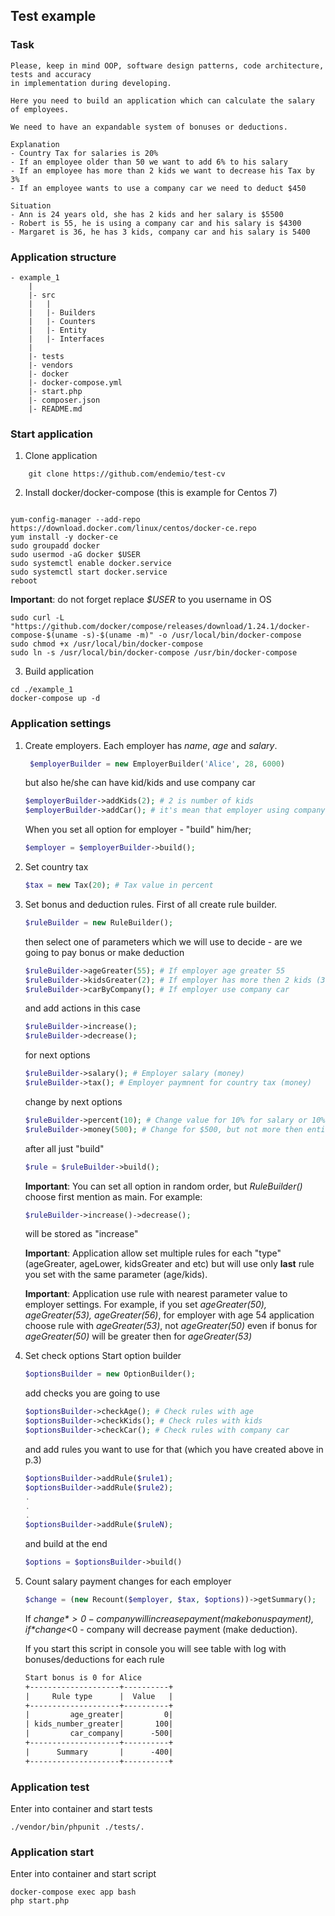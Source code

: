 ## Test example

### Task
```
Please, keep in mind OOP, software design patterns, code architecture, tests and accuracy
in implementation during developing.

Here you need to build an application which can calculate the salary of employees.

We need to have an expandable system of bonuses or deductions.

Explanation
- Country Tax for salaries is 20%
- If an employee older than 50 we want to add 6% to his salary
- If an employee has more than 2 kids we want to decrease his Tax by 3%
- If an employee wants to use a company car we need to deduct $450

Situation
- Ann is 24 years old, she has 2 kids and her salary is $5500
- Robert is 55, he is using a company car and his salary is $4300
- Margaret is 36, he has 3 kids, company car and his salary is 5400
```


### Application structure
```
- example_1
    |
    |- src
    |   |
    |   |- Builders
    |   |- Counters
    |   |- Entity
    |   |- Interfaces
    |   
    |- tests
    |- vendors
    |- docker
    |- docker-compose.yml
    |- start.php
    |- composer.json
    |- README.md
```

### Start application
1. Clone application 
```
    git clone https://github.com/endemio/test-cv

```
2. Install docker/docker-compose (this is example for Centos 7)
```

yum-config-manager --add-repo https://download.docker.com/linux/centos/docker-ce.repo
yum install -y docker-ce
sudo groupadd docker
sudo usermod -aG docker $USER
sudo systemctl enable docker.service
sudo systemctl start docker.service
reboot
```
**Important**: do not forget replace *$USER* to you username in OS 

```
sudo curl -L "https://github.com/docker/compose/releases/download/1.24.1/docker-compose-$(uname -s)-$(uname -m)" -o /usr/local/bin/docker-compose
sudo chmod +x /usr/local/bin/docker-compose
sudo ln -s /usr/local/bin/docker-compose /usr/bin/docker-compose
```

3. Build application
```
cd ./example_1
docker-compose up -d

```

### Application settings

1. Create employers. Each employer has *name*, *age* and *salary*.
   ```php
    $employerBuilder = new EmployerBuilder('Alice', 28, 6000)
   ```
   but also he/she can have kid/kids and use company car
   ```php
   $employerBuilder->addKids(2); # 2 is number of kids
   $employerBuilder->addCar(); # it's mean that employer using company car
   ```
   When you set all option for employer - "build" him/her;
   ```php
   $employer = $employerBuilder->build();
   ```
  
2. Set country tax
    ```php
    $tax = new Tax(20); # Tax value in percent
    ```

3. Set bonus and deduction rules.
    First of all create rule builder.
    ```php
    $ruleBuilder = new RuleBuilder();
    ```
    then select one of parameters which we will use to decide - are we going to pay bonus or make deduction
    ```php
    $ruleBuilder->ageGreater(55); # If employer age greater 55
    $ruleBuilder->kidsGreater(2); # If employer has more then 2 kids (3,4,...)
    $ruleBuilder->carByCompany(); # If employer use company car
    ```
    and add actions in this case
    ```php
    $ruleBuilder->increase();
    $ruleBuilder->decrease();
    ```
    for next options
    ```php
    $ruleBuilder->salary(); # Employer salary (money)
    $ruleBuilder->tax(); # Employer paymnent for country tax (money)
    ```
    change by next options
    ```php
    $ruleBuilder->percent(10); # Change value for 10% for salary or 10% percent points for tax
    $ruleBuilder->money(500); # Change for $500, but not more then entire country tax paymnet 
    ```
    after all just "build"
    ```php
    $rule = $ruleBuilder->build();
    ```
    
    **Important**: You can set all option in random order, but *RuleBuilder()* choose first mention as main. For example:
    
    ```php
    $ruleBuilder->increase()->decrease();
    ```
    will be stored as "increase"

    **Important**: Application allow set multiple rules for each "type" (ageGreater, ageLower, kidsGreater and etc) but will use only **last** rule you set with the same parameter (age/kids).

    **Important**: Application use rule with nearest parameter value to employer settings. For example, if you set *ageGreater(50), ageGreater(53), ageGreater(56)*, for employer with age 54 application choose rule with *ageGreater(53)*, not *ageGreater(50)* even if bonus for *ageGreater(50)* will be greater then for *ageGreater(53)*  

4. Set check options
    Start option builder
    ```php
    $optionsBuilder = new OptionBuilder();
    ```
    add checks you are going to use
    ```php
    $optionsBuilder->checkAge(); # Check rules with age
    $optionsBuilder->checkKids(); # Check rules with kids
    $optionsBuilder->checkCar(); # Check rules with company car
    ```
    and add rules you want to use for that (which you have created above in p.3)
    ```php
    $optionsBuilder->addRule($rule1);
    $optionsBuilder->addRule($rule2);
    .
    .
    .
    $optionsBuilder->addRule($ruleN);
    ```
    and build at the end
    ```php
    $options = $optionsBuilder->build()
    ```

5. Count salary payment changes for each employer
    ```php
    $change = (new Recount($employer, $tax, $options))->getSummary();
    ```
    If *$change*>0 - company will increase payment (make bonus payment), if  *$change*<0 - company will decrease payment (make deduction).
    
    If you start this script in console you will see table with log with bonuses/deductions for each rule
    ```txt
    Start bonus is 0 for Alice
    +--------------------+----------+
    |     Rule type      |  Value   |
    +--------------------+----------+
    |         age_greater|         0|
    | kids_number_greater|       100|
    |         car_company|      -500|
    +--------------------+----------+
    |      Summary       |      -400|
    +--------------------+----------+
    ```

### Application test
Enter into container and start tests
```
./vendor/bin/phpunit ./tests/.
```

### Application start
Enter into container and start script
```
docker-compose exec app bash
php start.php
```














































